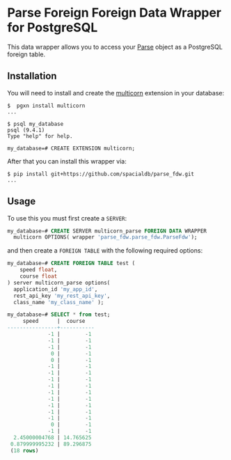 # Parse Foreign Foreign Data Wrapper for PostgreSQL

This data wrapper allows you to access your [Parse](http://parse.com/) object as a PostgreSQL foreign table.

## Installation

You will need to install and create the [multicorn](http://multicorn.org/) extension in your database:

```
$  pgxn install multicorn
...

$ psql my_database
psql (9.4.1)
Type "help" for help.

my_database=# CREATE EXTENSION multicorn;
```

After that you can install this wrapper via:

```
$ pip install git+https://github.com/spacialdb/parse_fdw.git
...
```

## Usage

To use this you must first create a `SERVER`:

```sql
my_database=# CREATE SERVER multicorn_parse FOREIGN DATA WRAPPER
  multicorn OPTIONS( wrapper 'parse_fdw.parse_fdw.ParseFdw');
```

and then create a `FOREIGN TABLE` with the following required options:

```sql
my_database=# CREATE FOREIGN TABLE test (
    speed float,
    course float
) server multicorn_parse options(
  application_id 'my_app_id',
  rest_api_key 'my_rest_api_key',
  class_name 'my_class_name' );

my_database=# SELECT * from test;
     speed      |  course
----------------+-----------
             -1 |        -1
             -1 |        -1
             -1 |        -1
              0 |        -1
              0 |        -1
             -1 |        -1
             -1 |        -1
             -1 |        -1
             -1 |        -1
             -1 |        -1
             -1 |        -1
             -1 |        -1
             -1 |        -1
             -1 |        -1
              0 |        -1
             -1 |        -1
  2.45000004768 | 14.765625
 0.879999995232 | 89.296875
 (18 rows)
```
